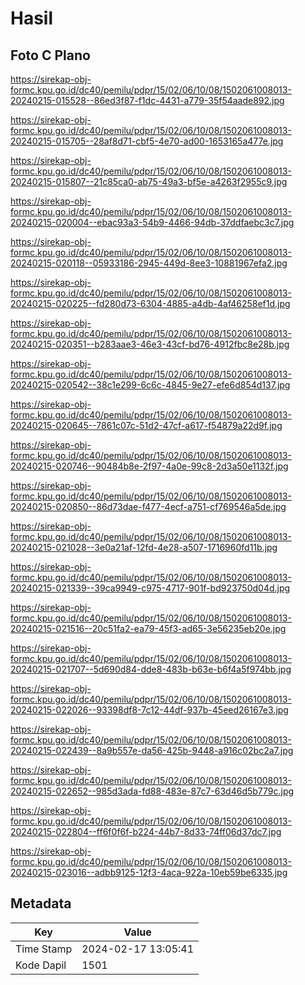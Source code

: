 # Hasil

## Foto C Plano

https://sirekap-obj-formc.kpu.go.id/dc40/pemilu/pdpr/15/02/06/10/08/1502061008013-20240215-015528--86ed3f87-f1dc-4431-a779-35f54aade892.jpg

https://sirekap-obj-formc.kpu.go.id/dc40/pemilu/pdpr/15/02/06/10/08/1502061008013-20240215-015705--28af8d71-cbf5-4e70-ad00-1653165a477e.jpg

https://sirekap-obj-formc.kpu.go.id/dc40/pemilu/pdpr/15/02/06/10/08/1502061008013-20240215-015807--21c85ca0-ab75-49a3-bf5e-a4263f2955c9.jpg

https://sirekap-obj-formc.kpu.go.id/dc40/pemilu/pdpr/15/02/06/10/08/1502061008013-20240215-020004--ebac93a3-54b9-4466-94db-37ddfaebc3c7.jpg

https://sirekap-obj-formc.kpu.go.id/dc40/pemilu/pdpr/15/02/06/10/08/1502061008013-20240215-020118--05933186-2945-449d-8ee3-10881967efa2.jpg

https://sirekap-obj-formc.kpu.go.id/dc40/pemilu/pdpr/15/02/06/10/08/1502061008013-20240215-020225--fd280d73-6304-4885-a4db-4af46258ef1d.jpg

https://sirekap-obj-formc.kpu.go.id/dc40/pemilu/pdpr/15/02/06/10/08/1502061008013-20240215-020351--b283aae3-46e3-43cf-bd76-4912fbc8e28b.jpg

https://sirekap-obj-formc.kpu.go.id/dc40/pemilu/pdpr/15/02/06/10/08/1502061008013-20240215-020542--38c1e299-6c6c-4845-9e27-efe6d854d137.jpg

https://sirekap-obj-formc.kpu.go.id/dc40/pemilu/pdpr/15/02/06/10/08/1502061008013-20240215-020645--7861c07c-51d2-47cf-a617-f54879a22d9f.jpg

https://sirekap-obj-formc.kpu.go.id/dc40/pemilu/pdpr/15/02/06/10/08/1502061008013-20240215-020746--90484b8e-2f97-4a0e-99c8-2d3a50e1132f.jpg

https://sirekap-obj-formc.kpu.go.id/dc40/pemilu/pdpr/15/02/06/10/08/1502061008013-20240215-020850--86d73dae-f477-4ecf-a751-cf769546a5de.jpg

https://sirekap-obj-formc.kpu.go.id/dc40/pemilu/pdpr/15/02/06/10/08/1502061008013-20240215-021028--3e0a21af-12fd-4e28-a507-1716960fd11b.jpg

https://sirekap-obj-formc.kpu.go.id/dc40/pemilu/pdpr/15/02/06/10/08/1502061008013-20240215-021339--39ca9949-c975-4717-901f-bd923750d04d.jpg

https://sirekap-obj-formc.kpu.go.id/dc40/pemilu/pdpr/15/02/06/10/08/1502061008013-20240215-021516--20c51fa2-ea79-45f3-ad65-3e56235eb20e.jpg

https://sirekap-obj-formc.kpu.go.id/dc40/pemilu/pdpr/15/02/06/10/08/1502061008013-20240215-021707--5d690d84-dde8-483b-b63e-b6f4a5f974bb.jpg

https://sirekap-obj-formc.kpu.go.id/dc40/pemilu/pdpr/15/02/06/10/08/1502061008013-20240215-022026--93398df8-7c12-44df-937b-45eed26167e3.jpg

https://sirekap-obj-formc.kpu.go.id/dc40/pemilu/pdpr/15/02/06/10/08/1502061008013-20240215-022439--8a9b557e-da56-425b-9448-a916c02bc2a7.jpg

https://sirekap-obj-formc.kpu.go.id/dc40/pemilu/pdpr/15/02/06/10/08/1502061008013-20240215-022652--985d3ada-fd88-483e-87c7-63d46d5b779c.jpg

https://sirekap-obj-formc.kpu.go.id/dc40/pemilu/pdpr/15/02/06/10/08/1502061008013-20240215-022804--ff6f0f6f-b224-44b7-8d33-74ff06d37dc7.jpg

https://sirekap-obj-formc.kpu.go.id/dc40/pemilu/pdpr/15/02/06/10/08/1502061008013-20240215-023016--adbb9125-12f3-4aca-922a-10eb59be6335.jpg


## Metadata

| Key        | Value               |
| ---------- | ------------------- |
| Time Stamp | 2024-02-17 13:05:41 |
| Kode Dapil | 1501                |



